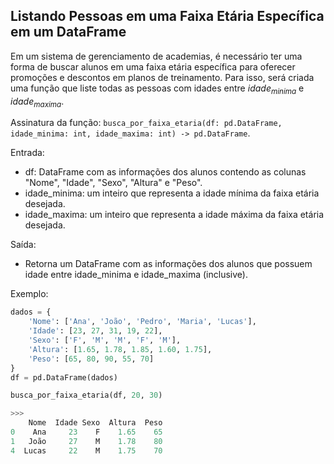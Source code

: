 ## Listando Pessoas em uma Faixa Etária Específica em um DataFrame

Em um sistema de gerenciamento de academias, é necessário ter uma forma de buscar alunos em uma faixa etária específica para oferecer promoções e descontos em planos de treinamento. Para isso, será criada uma função que liste todas as pessoas com idades entre $idade_{minima}$ e $idade_{maxima}$.

Assinatura da função: `busca_por_faixa_etaria(df: pd.DataFrame, idade_minima: int, idade_maxima: int) -> pd.DataFrame`.

Entrada:

- df: DataFrame com as informações dos alunos contendo as colunas "Nome", "Idade", "Sexo", "Altura" e "Peso".
- idade_minima: um inteiro que representa a idade mínima da faixa etária desejada.
- idade_maxima: um inteiro que representa a idade máxima da faixa etária desejada.

Saída:

- Retorna um DataFrame com as informações dos alunos que possuem idade entre idade_minima e idade_maxima (inclusive).

Exemplo:

```python
dados = {
    'Nome': ['Ana', 'João', 'Pedro', 'Maria', 'Lucas'],
    'Idade': [23, 27, 31, 19, 22],
    'Sexo': ['F', 'M', 'M', 'F', 'M'],
    'Altura': [1.65, 1.78, 1.85, 1.60, 1.75],
    'Peso': [65, 80, 90, 55, 70]
}
df = pd.DataFrame(dados)

busca_por_faixa_etaria(df, 20, 30)

>>> 
    Nome  Idade Sexo  Altura  Peso
0    Ana     23    F    1.65    65
1   João     27    M    1.78    80
4  Lucas     22    M    1.75    70
```
